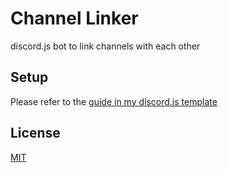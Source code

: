 # Channel Linker
discord.js bot to link channels with each other

## Setup

Please refer to the [guide in my discord.js template](https://github.com/Sup3rFire/djs-template/blob/main/README.md)

## License
[MIT](https://github.com/Sup3rFire/djs-template/blob/master/LICENSE)
